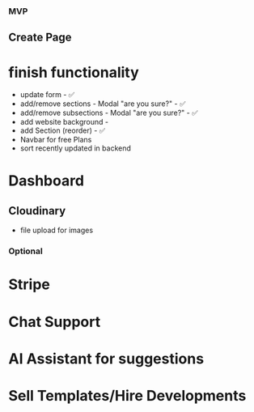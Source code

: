 ### MVP

## Create Page
# finish functionality
- update form - ✅
- add/remove sections - Modal "are you sure?" - ✅
- add/remove subsections - Modal "are you sure?" - ✅
- add website background - 
- add Section (reorder) - ✅
- Navbar for free Plans
- sort recently updated in backend

# Dashboard

## Cloudinary
- file upload for images 

### Optional
# Stripe
# Chat Support
# AI Assistant for suggestions
# Sell Templates/Hire Developments














